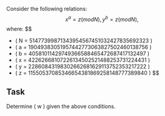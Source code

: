 <link rel="stylesheet" href="https://cdn.jsdelivr.net/npm/katex@0.11.1/dist/katex.min.css">
<script defer src="https://cdn.jsdelivr.net/npm/katex@0.11.1/dist/katex.min.js"></script>
<script defer src="https://cdn.jsdelivr.net/npm/katex@0.11.1/dist/contrib/auto-render.min.js" 
    onload="renderMathInElement(document.body);"></script>




Consider the following relations:
$$
x^ {a} =z(modN), y^ {b} =z(modN),
$$
where:
$$
- \( N = 51477399871343954567451032427835692323 \)
- \( a = 19049383051957442773063827502460138756 \)
- \( b = 40581011429749366588465472687417132497 \)
- \( x = 42262668107226134502521488253731224431 \)
- \( y = 22860843198302662681629113752353217222 \)
- \( z = 11550537085346654381869258148777389840 \)
$$
## Task

Determine \( w \) given the above conditions.

